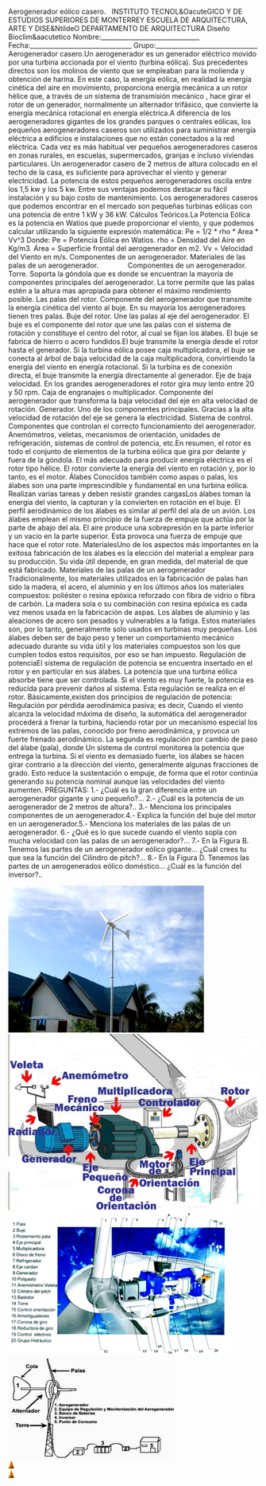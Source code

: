  Aerogenerador eólico casero.   INSTITUTO TECNOL&OacuteGICO Y DE ESTUDIOS SUPERIORES DE MONTERREY ESCUELA DE ARQUITECTURA, ARTE Y DISE&NtildeO DEPARTAMENTO DE ARQUITECTURA Diseño Bioclim&aacutetico Nombre:_______________________________ Fecha:________________________________ Grupo:________________________________ Aerogenerador casero.Un aerogenerador es un generador eléctrico movido por una turbina accionada por el viento (turbina eólica). Sus precedentes directos son los molinos de viento que se empleaban para la molienda y obtención de harina. En este caso, la energía eólica, en realidad la energía cinética del aire en movimiento, proporciona energía mecánica a un rotor hélice que, a través de un sistema de transmisión mecánico , hace girar el rotor de un generador, normalmente un alternador trifásico, que convierte la energía mecánica rotacional en energía eléctrica.A diferencia de los aerogeneradores gigantes de los grandes parques o centrales eólicas, los pequeños aerogeneradores caseros son utilizados para suministrar energía eléctrica a edificios e instalaciones que no están conectados a la red eléctrica. Cada vez es más habitual ver pequeños aerogeneradores caseros en zonas rurales, en escuelas, supermercados, granjas e incluso viviendas particulares. Un aerogenerador casero de 2 metros de altura colocado en el techo de la casa, es suficiente para aprovechar el viento y generar electricidad. La potencia de estos pequeños aerogeneradores oscila entre los 1,5 kw y los 5 kw. Entre sus ventajas podemos destacar su fácil instalación y su bajo costo de mantenimiento. Los aerogeneradores caseros que podemos encontrar en el mercado son pequeñas turbinas eólicas con una potencia de entre 1 kW y 36 kW. Cálculos Teóricos.La Potencia Eólica es la potencia en Watios que puede proporcionar el viento, y que podemos calcular utilizando la siguiente expresión matemática: Pe = 1/2 * rho * Area * Vv^3 Donde: Pe = Potencia Eólica en Watios. rho = Densidad del Aire en Kg/m3. Área = Superficie frontal del aerogenerador en m2. Vv = Velocidad del Viento en m/s. Componentes de un aerogenerador. Materiales de las palas de un aerogenerador.               Componentes de un aerogenerador.   Torre. Soporta la góndola que es donde se encuentran la mayoría de componentes principales del aerogenerador. La torre permite que las palas estén a la altura mas apropiada para obtener el máximo rendimiento posible. Las palas del rotor. Componente del aerogenerador que transmite la energía cinética del viento al buje. En su mayoría los aerogeneradores tienen tres palas. Buje del rotor. Une las palas al eje del aerogenerador. El buje es el componente del rotor que une las palas con el sistema de rotación y constituye el centro del rotor, al cual se fijan los álabes. El buje se fabrica de hierro o acero fundidos.El buje transmite la energía desde el rotor hasta el generador. Si la turbina eólica posee caja multiplicadora, el buje se conecta al árbol de baja velocidad de la caja multiplicadora, convirtiendo la energía del viento en energía rotacional. Si la turbina es de conexión directa, el buje transmite la energía directamente al generador. Eje de baja velocidad. En los grandes aerogeneradores el rotor gira muy lento entre 20 y 50 rpm. Caja de engranajes o multiplicador. Componente del aerogenerador que transforma la baja velocidad del eje en alta velocidad de rotación. Generador. Uno de los componentes principales. Gracias a la alta velocidad de rotación del eje se genera la electricidad. Sistema de control. Componentes que controlan el correcto funcionamiento del aerogenerador. Anemómetros, veletas, mecanismos de orientación, unidades de refrigeración, sistemas de control de potencia, etc.En resumen, el rotor es todo el conjunto de elementos de la turbina eólica que gira por delante y fuera de la góndola. El más adecuado para producir energía eléctrica es el rotor tipo hélice. El rotor convierte la energía del viento en rotación y, por lo tanto, es el motor. Álabes Conocidos también como aspas o palas, los álabes son una parte imprescindible y fundamental en una turbina eólica. Realizan varias tareas y deben resistir grandes cargasLos álabes toman la energía del viento, la capturan y la convierten en rotación en el buje. El perfil aerodinámico de los álabes es similar al perfil del ala de un avión. Los álabes emplean el mismo principio de la fuerza de empuje que actúa por la parte de abajo del ala. El aire produce una sobrepresión en la parte inferior y un vacio en la parte superior. Esta provoca una fuerza de empuje que hace que el rotor rote. MaterialesUno de los aspectos más importantes en la exitosa fabricación de los álabes es la elección del material a emplear para su producción. Su vida útil depende, en gran medida, del material de que está fabricado. Materiales de las palas de un aerogenerador   Tradicionalmente, los materiales utilizados en la fabricación de palas han sido la madera, el acero, el aluminio y en los últimos años los materiales compuestos: poliéster o resina epóxica reforzado con fibra de vidrio o fibra de carbón. La madera sola o su combinación con resina epóxica es cada vez menos usada en la fabricación de aspas. Los álabes de aluminio y las aleaciones de acero son pesados y vulnerables a la fatiga. Estos materiales son, por lo tanto, generalmente solo usados en turbinas muy pequeñas. Los álabes deben ser de bajo peso y tener un comportamiento mecánico adecuado durante su vida útil y los materiales compuestos son los que cumplen todos estos requisitos, por eso se han impuesto. Regulación de potenciaEl sistema de regulación de potencia se encuentra insertado en el rotor y en particular en sus álabes. La potencia que una turbina eólica absorbe tiene que ser controlada. Si el viento es muy fuerte, la potencia es reducida para prevenir daños al sistema. Esta regulación se realiza en el rotor. Básicamente,existen dos principios de regulación de potencia: Regulación por pérdida aerodinámica pasiva; es decir, Cuando el viento alcanza la velocidad máxima de diseño, la automática del aerogenerador procederá a frenar la turbina, haciendo rotar por un mecanismo especial los extremos de las palas, conocido por freno aerodinámica, y provoca un fuerte frenado aerodinámico. La segunda es regulación por cambio de paso del álabe (pala), donde Un sistema de control monitorea la potencia que entrega la turbina. Si el viento es demasiado fuerte, los álabes se hacen girar contrario a la dirección del viento, generalmente algunas fracciones de grado. Esto reduce la sustentación o empuje, de forma que el rotor continúa generando su potencia nominal aunque las velocidades del viento aumenten. PREGUNTAS: 1.- ¿Cuál es la gran diferencia entre un aerogenerador gigante y uno pequeño?... 2.- ¿Cuál es la potencia de un aerogenerador de 2 metros de altura?.. 3.- Menciona los principales componentes de un aerogenerador.4.- Explica la función del buje del motor en un aerogenerador.5.- Menciona los materiales de las palas de un aerogenerador. 6.- ¿Qué es lo que sucede cuando el viento sopla con mucha velocidad con las palas de un aerogenerador?... 7.- En la Figura B. Tenemos las partes de un aerogenerador eólico gigante... ¿Cuál crees tu que sea la función del Cilindro de pitch?... 8.- En la Figura D. Tenemos las partes de un aerogenerados eólico doméstico... ¿Cuál es la función del inversor?..     

<div class="mdl-grid">
<div class="mdl-cell mdl-cell--6-col mdl-typography--text-center">
<img src='./content/4/M4.53/eolica.3.jpg'>
</div>
<div class="mdl-cell mdl-cell--6-col mdl-typography--text-center">
<img src='./content/4/M4.53/EOLICA.jpg'>
</div>
<div class="mdl-cell mdl-cell--6-col mdl-typography--text-center">
<img src='./content/4/M4.53/EOLICA.2.jpg'>
</div>
<div class="mdl-cell mdl-cell--6-col mdl-typography--text-center">
<img src='./content/4/M4.53/eolica.5.jpg'>
</div>
<div class="mdl-cell mdl-cell--6-col mdl-typography--text-center">
<img src='./content/4/M4.53/arrw08_22a.gif'>
</div>
<div class="mdl-cell mdl-cell--6-col mdl-typography--text-center">
<img src='./content/4/M4.53/arrw08_22a.gif'>
</div>
</div>